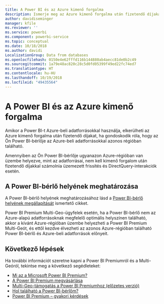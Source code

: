 ```yaml
---
title: A Power BI és az Azure kimenő forgalma
description: Ismerje meg az Azure kimenő forgalma után fizetendő díjakat és a Power BI-t, a bérlő helye és a Power BI Premium függvényében.
author: davidiseminger
manager: kfile
ms.reviewer: ''
ms.service: powerbi
ms.component: powerbi-service
ms.topic: conceptual
ms.date: 10/18/2018
ms.author: davidi
LocalizationGroup: Data from databases
ms.openlocfilehash: 0150e4e62fffd116b144880ab4aecc81de0b2c49
ms.sourcegitcommit: 1a79e48ac820c28c5d0fd05399f49ed22fc74ed7
ms.translationtype: HT
ms.contentlocale: hu-HU
ms.lasthandoff: 10/19/2018
ms.locfileid: "49435564"
---
```

# <a name="power-bi-and-azure-egress"></a>A Power BI és az Azure kimenő forgalma

Amikor a Power BI-t Azure-beli adatforrásokkal használja, elkerülheti az Azure kimenő forgalma után fizetendő díjakat, ha gondoskodik róla, hogy az Ön Power BI-bérlője az Azure-beli adatforrásokkal azonos régióban található.

Amennyiben az Ön Power BI-bérlője ugyanazon Azure-régióban van üzembe helyezve, mint az adatforrásai, nem kell kimenő forgalom után fizetendő díjakkal számolnia üzemezett frissítés és DirectQuery-interakciók esetén. 

## <a name="determining-where-your-power-bi-tenant-is-located"></a>A Power BI-bérlő helyének meghatározása

A Power BI-bérlő helyének meghatározásához lásd a [Power BI-bérlő helyének megállapítását](service-admin-where-is-my-tenant-located.md) ismertető cikket.

Power BI Premium Multi-Geo-ügyfelek esetén, ha a Power BI-bérlő nem az Azure-alapú adatforrásoknak megfelelő optimális helyszínen található, akkor a kívánt Azure-régióban üzembe helyezheti a Power BI Premium Multi-Geót, és ettől kezdve élvezheti az azonos Azure-régióban található Power BI-bérlő és Azure-beli adatforrások előnyeit.

## <a name="next-steps"></a>Következő lépések

Ha további információt szeretne kapni a Power BI Premiumról és a Multi-Geóról, tekintse meg a következő segédleteket:

* [Mi az a Microsoft Power BI Premium?](service-premium.md)
* [A Power BI Premium megvásárlása](service-admin-premium-purchase.md)
* [Multi-Geo-támogatás a Power BI Premiumhoz (előzetes verzió)](service-admin-premium-multi-geo.md)
* [Hol található a Power BI-bérlőm?](service-admin-where-is-my-tenant-located.md)
* [Power BI Premium – gyakori kérdések](service-premium-faq.md)


